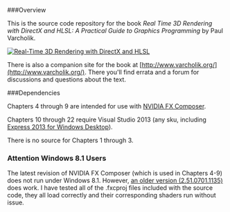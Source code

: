 ###Overview

This is the source code repository for the book *Real Time 3D Rendering with DirectX and HLSL: A Practical Guide to Graphics Programming* by Paul Varcholik.

[![Real-Time 3D Rendering with DirectX and HLSL](http://www.varcholik.org/RealTime3DRendering/BookCover.jpg)](http://www.informit.com/store/real-time-3d-rendering-with-directx-and-hlsl-a-practical-9780321962720)

There is also a companion site for the book at [http://www.varcholik.org/](http://www.varcholik.org/). There you'll find errata and a forum for discussions and questions about the text.

###Dependencies

Chapters 4 through 9 are intended for use with [NVIDIA FX Composer](https://developer.nvidia.com/fx-composer).

Chapters 10 through 22 require Visual Studio 2013 (any sku, including [Express 2013 for Windows Desktop](http://www.visualstudio.com/en-us/products/visual-studio-express-vs.aspx)).

There is no source for Chapters 1 through 3.

### Attention Windows 8.1 Users

The latest revision of NVIDIA FX Composer (which is used in Chapters 4-9) does not run under Windows 8.1. However, [an older version (2.51.0701.1135)](http://www.softpedia.com/progDownload/NVIDIA-FX-Composer-Download-104791.html) does work. I have tested all of the .fxcproj files included with the source code, they all load correctly and their corresponding shaders run without issue.
